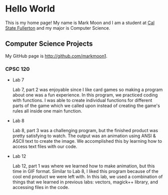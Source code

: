 # Hello World

This is my home page! My name is Mark Moon and I am a student at [Cal State Fullerton](http://www.fullerton.edu/) and my major is Computer Science.

## Computer Science Projects

My GitHub page is http://github.com/markmoon1.

### CPSC 120

* Lab 7

    Lab 7, part 2 was enjoyable since I like card games so 
    making a program about one was a fun experience. In this program, 
    we practiced coding with functions. I was able to create individual 
    functions for different parts of the game which we called upon instead
    of creating the game's rules all inside one main function.

* Lab 8

    Lab 8, part 3 was a challenging program, but the finished product was
    pretty satisfying to watch. The output was an animation using ANSI & ASCII
    text to create the image. We accomplished this by learning how to access text 
    files with our code.

* Lab 12

    Lab 12, part 1 was where we learned how to make animation, but this time in GIF
    format. Similar to Lab 8, I liked this program because of the cool end product
    we were left with. In this lab, we used a combination of things that we learned
    in previous labs: vectors, magick++ library, and accessing files in the code.
